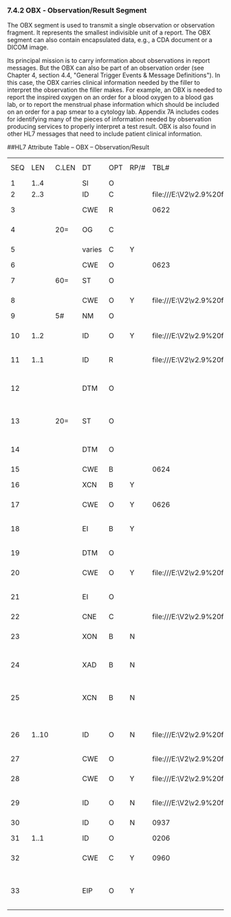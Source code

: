 ### 7.4.2 OBX ‑ Observation/Result Segment

The OBX segment is used to transmit a single observation or observation fragment. It represents the smallest indivisible unit of a report. The OBX segment can also contain encapsulated data, e.g., a CDA document or a DICOM image.

Its principal mission is to carry information about observations in report messages. But the OBX can also be part of an observation order (see Chapter 4, section 4.4, "General Trigger Events & Message Definitions"). In this case, the OBX carries clinical information needed by the filler to interpret the observation the filler makes. For example, an OBX is needed to report the inspired oxygen on an order for a blood oxygen to a blood gas lab, or to report the menstrual phase information which should be included on an order for a pap smear to a cytology lab. Appendix 7A includes codes for identifying many of the pieces of information needed by observation producing services to properly interpret a test result. OBX is also found in other HL7 messages that need to include patient clinical information.

##HL7 Attribute Table – OBX – Observation/Result

|     |     |     |     |     |     |     |     |     |
| --- | --- | --- | --- | --- | --- | --- | --- | --- |
| SEQ | LEN | C.LEN | DT | OPT | RP/# | TBL# | ITEM# | ELEMENT NAME |
| 1 | 1..4 |  | SI | O |  |  | 00569 | Set ID – OBX |
| 2 | 2..3 |  | ID | C |  | file:///E:\V2\v2.9%20final%20Nov%20from%20Frank\V29_CH02C_Tables.docx#HL70125[0125] | 00570 | Value Type |
| 3 |  |  | CWE | R |  | 0622 | 00571 | Observation Identifier |
| 4 |  | 20= | OG | C |  |  | 00572 | Observation Sub-ID |
| 5 |  |  | varies | C | Y |  | 00573 | Observation Value |
| 6 |  |  | CWE | O |  | 0623 | 00574 | Units |
| 7 |  | 60= | ST | O |  |  | 00575 | Reference Range |
| 8 |  |  | CWE | O | Y | file:///E:\V2\v2.9%20final%20Nov%20from%20Frank\V29_CH02C_Tables.docx#HL70078[0078] | 00576 | Interpretation Codes |
| 9 |  | 5# | NM | O |  |  | 00577 | Probability |
| 10 | 1..2 |  | ID | O | Y | file:///E:\V2\v2.9%20final%20Nov%20from%20Frank\V29_CH02C_Tables.docx#HL70080[0080] | 00578 | Nature of Abnormal Test |
| 11 | 1..1 |  | ID | R |  | file:///E:\V2\v2.9%20final%20Nov%20from%20Frank\V29_CH02C_Tables.docx#HL70085[0085] | 00579 | Observation Result Status |
| 12 |  |  | DTM | O |  |  | 00580 | Effective Date of Reference Range |
| 13 |  | 20= | ST | O |  |  | 00581 | User Defined Access Checks |
| 14 |  |  | DTM | O |  |  | 00582 | Date/Time of the Observation |
| 15 |  |  | CWE | B |  | 0624 | 00583 | Producer’s ID |
| 16 |  |  | XCN | B | Y |  | 00584 | Responsible Observer |
| 17 |  |  | CWE | O | Y | 0626 | 00936 | Observation Method |
| 18 |  |  | EI | B | Y |  | 01479 | Equipment Instance Identifier |
| 19 |  |  | DTM | O |  |  | 01480 | Date/Time of the Analysis |
| 20 |  |  | CWE | O | Y | file:///E:\V2\v2.9%20final%20Nov%20from%20Frank\V29_CH02C_Tables.docx#HL70163[0163] | 02179 | Observation Site |
| 21 |  |  | EI | O |  |  | 02180 | Observation Instance Identifier |
| 22 |  |  | CNE | C |  | file:///E:\V2\v2.9%20final%20Nov%20from%20Frank\V29_CH02C_Tables.docx#HL70725[0725] | 02182 | Mood Code |
| 23 |  |  | XON | B | N |  | 02283 | Performing Organization Name |
| 24 |  |  | XAD | B | N |  | 02284 | Performing Organization Address |
| 25 |  |  | XCN | B | N |  | 02285 | Performing Organization Medical Director |
| 26 | 1..10 |  | ID | O | N | file:///E:\V2\v2.9%20final%20Nov%20from%20Frank\V29_CH02C_Tables.docx#HL70909[0909] | 02313 | Patient Results Release Category |
| 27 |  |  | CWE | O |  | file:///E:\V2\v2.9%20final%20Nov%20from%20Frank\V29_CH02C_Tables.docx#HL70914[0914] | 03308 | Root Cause |
| 28 |  |  | CWE | O | Y | file:///E:\V2\v2.9%20final%20Nov%20from%20Frank\V29_CH02C_Tables.docx#HL70915[0915] | 03309 | Local Process Control |
| 29 |  |  | ID | O | N | file:///E:\V2\v2.9%20final%20Nov%20from%20Frank\V29_CH02C_Tables.docx#HL70936[0936] | 03432 | Observation Type |
| 30 |  |  | ID | O | N | 0937 | 03475 | Observation Sub-Type |
| 31 | 1..1 |  | ID | O |  | 0206 | 00816 | Action Code |
| 32 |  |  | CWE | C | Y | 0960 | 03510 | Observation Value Absent Reason |
| 33 |  |  | EIP | O | Y |  | 02454 | Observation Related Specimen Identifier |

